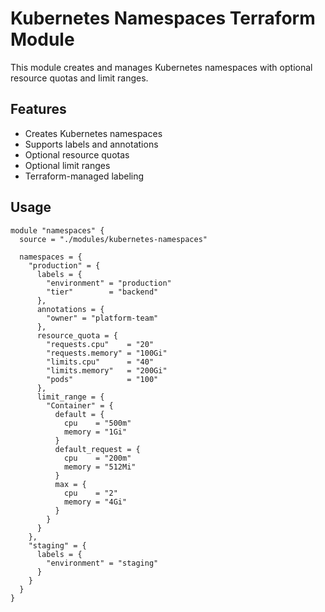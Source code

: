 # Kubernetes Namespaces Terraform Module

This module creates and manages Kubernetes namespaces with optional resource quotas and limit ranges.

## Features

- Creates Kubernetes namespaces
- Supports labels and annotations
- Optional resource quotas
- Optional limit ranges
- Terraform-managed labeling

## Usage

```hcl
module "namespaces" {
  source = "./modules/kubernetes-namespaces"

  namespaces = {
    "production" = {
      labels = {
        "environment" = "production"
        "tier"        = "backend"
      },
      annotations = {
        "owner" = "platform-team"
      },
      resource_quota = {
        "requests.cpu"    = "20"
        "requests.memory" = "100Gi"
        "limits.cpu"      = "40"
        "limits.memory"   = "200Gi"
        "pods"            = "100"
      },
      limit_range = {
        "Container" = {
          default = {
            cpu    = "500m"
            memory = "1Gi"
          }
          default_request = {
            cpu    = "200m"
            memory = "512Mi"
          }
          max = {
            cpu    = "2"
            memory = "4Gi"
          }
        }
      }
    },
    "staging" = {
      labels = {
        "environment" = "staging"
      }
    }
  }
}